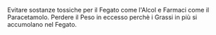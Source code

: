 Evitare sostanze tossiche per il Fegato come l'Alcol e Farmaci come il Paracetamolo. Perdere il Peso in eccesso perchè i Grassi in più si accumolano
nel Fegato.
